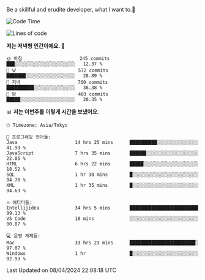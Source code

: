 Be a skillful and erudite developer, what I want to.👶

<!--START_SECTION:waka-->
![Code Time](http://img.shields.io/badge/Code%20Time-675%20hrs%2054%20mins-blue)

![Lines of code](https://img.shields.io/badge/%EC%A0%80%EB%8A%94%20%EC%97%AC%ED%83%9C%EA%B9%8C%EC%A7%80%20-1.2%20million%20%EC%A4%84%EC%9D%98%20%EC%BD%94%EB%93%9C%EB%A5%BC%20%EC%9E%91%EC%84%B1%ED%96%88%EC%96%B4%EC%9A%94.-blue)

**저는 저녁형 인간이에요. 🦉** 

```text
🌞 아침                     245 commits         ███░░░░░░░░░░░░░░░░░░░░░░   12.37 % 
🌆 낮　                     572 commits         ███████░░░░░░░░░░░░░░░░░░   28.89 % 
🌃 저녁                     760 commits         ██████████░░░░░░░░░░░░░░░   38.38 % 
🌙 밤　                     403 commits         █████░░░░░░░░░░░░░░░░░░░░   20.35 % 
```


📊 **저는 이번주를 이렇게 시간을 보냈어요.** 

```text
🕑︎ Timezone: Asia/Tokyo

💬 프로그래밍 언어들: 
Java                     14 hrs 25 mins      ██████████░░░░░░░░░░░░░░░   41.93 % 
JavaScript               7 hrs 35 mins       ██████░░░░░░░░░░░░░░░░░░░   22.05 % 
HTML                     6 hrs 22 mins       █████░░░░░░░░░░░░░░░░░░░░   18.52 % 
SQL                      1 hr 38 mins        █░░░░░░░░░░░░░░░░░░░░░░░░   04.78 % 
XML                      1 hr 35 mins        █░░░░░░░░░░░░░░░░░░░░░░░░   04.63 % 

🔥 에디터들: 
Intellijidea             34 hrs 5 mins       █████████████████████████   99.13 % 
VS Code                  18 mins             ░░░░░░░░░░░░░░░░░░░░░░░░░   00.87 % 

💻 운영 체제들: 
Mac                      33 hrs 23 mins      ████████████████████████░   97.07 % 
Windows                  1 hr                █░░░░░░░░░░░░░░░░░░░░░░░░   02.93 % 
```


 Last Updated on 08/04/2024 22:08:18 UTC
<!--END_SECTION:waka-->
